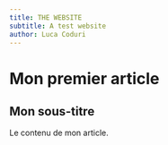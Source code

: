 ```yaml
---
title: THE WEBSITE
subtitle: A test website
author: Luca Coduri
---
```

# Mon premier article
## Mon sous-titre
Le contenu de mon article.